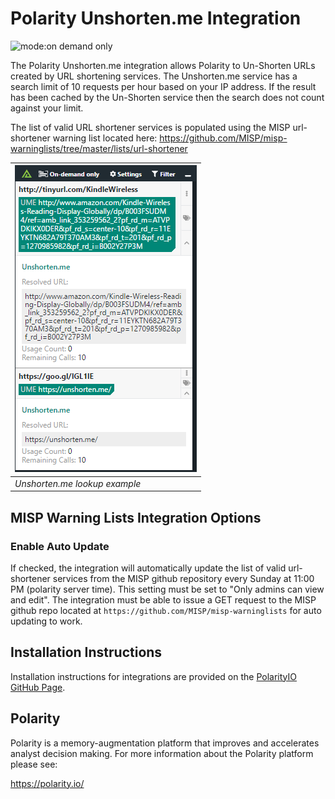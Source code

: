 # Polarity Unshorten.me Integration

![mode:on demand only](https://img.shields.io/badge/mode-on%20demand%20only-blue.svg)

The Polarity Unshorten.me integration allows Polarity to Un-Shorten URLs created by URL shortening services.  The Unshorten.me service has a search limit of 10 requests per hour based on your IP address.  If the result has been cached by the Un-Shorten service then the search does not count against your limit.

The list of valid URL shortener services is populated using the MISP url-shortener warning list located here: https://github.com/MISP/misp-warninglists/tree/master/lists/url-shortener


| ![image](assets/overlay.png) |
|---|
|*Unshorten.me lookup example* |


## MISP Warning Lists Integration Options

### Enable Auto Update

If checked, the integration will automatically update the list of valid url-shortener services from the MISP github repository every Sunday at 11:00 PM (polarity server time). This setting must be set to "Only admins can view and edit". The integration must be able to issue a GET request to the MISP github repo located at `https://github.com/MISP/misp-warninglists` for auto updating to work.

## Installation Instructions

Installation instructions for integrations are provided on the [PolarityIO GitHub Page](https://polarityio.github.io/).

## Polarity

Polarity is a memory-augmentation platform that improves and accelerates analyst decision making.  For more information about the Polarity platform please see:

https://polarity.io/
